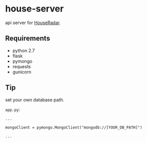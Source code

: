 # house-server

api server for [HouseRadar](https://github.com/yrq110/HouseRadar).

## Requirements
* python 2.7
* flask
* pymongo
* requests
* gunicorn

## Tip

set your own database path.

`app.py`:
```
...

mongoClient = pymongo.MongoClient("mongodb://[YOUR_DB_PATH]")

...
```
